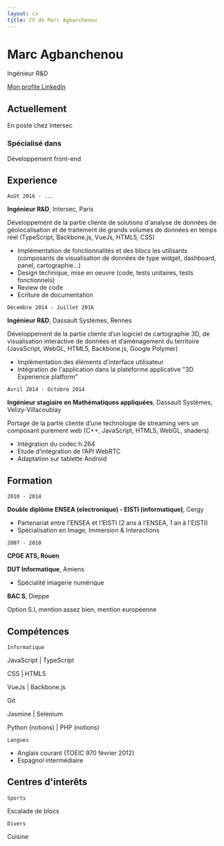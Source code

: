 ```yaml
---
layout: cv
title: CV de Marc Agbanchenou
---
```

# Marc Agbanchenou
Ingénieur R&D

<div id="webaddress">
<a href="https://www.linkedin.com/in/marcagbanchenou/">Mon profile LinkedIn</a>
</div>

## Actuellement

En poste chez Intersec

### Spécialisé dans

Développement front-end

## Experience

`Août 2016 - ...`

__Ingénieur R&D__, Intersec, Paris

Développement de la partie cliente de solutions d'analyse de données de géolocalisation et de traitement de grands volumes de données en temps réel (TypeScript, Backbone.js, VueJs, HTML5, CSS)

- Implémentation de fonctionnalités et des blocs les utilisants (composants de visualisation de données de type widget, dashboard, panel, cartographie...)
- Design technique, mise en oeuvre (code, tests unitaires, tests fonctionnels)
- Review de code
- Ecriture de documentation

`Décembre 2014 - Juillet 2016`

__Ingénieur R&D__, Dassault Systèmes, Rennes

Développement de la partie cliente d’un logiciel de cartographie 3D, de visualisation interactive de données et d’aménagement du territoire (JavaScript, WebGL, HTML5, Backbone.js, Google Polymer)
- Implémentation des éléments d'interface utilisateur
- Intégration de l'application dans la plateforme applicative "3D Experience platform"

`Avril 2014 - Octobre 2014`

__Ingénieur stagiaire en Mathématiques appliquées__, Dassault Systèmes, Velizy-Villacoublay 

Portage de la partie cliente d’une technologie de streaming vers un composant purement web (C++, JavaScript, HTML5, WebGL, shaders)
- Intégration du codec h.264
- Etude d’intégration de l’API WebRTC
- Adaptation sur tablette Android

## Formation

`2010 - 2014`

__Double diplôme ENSEA (electronique) - EISTI (informatique)__, Cergy

- Partenariat entre l'ENSEA et l'EISTI (2 ans à l'ENSEA, 1 an à l'EISTI)
- Spécialisation en Image, Immersion & Interactions

`2007 - 2010`

__CPGE ATS, Rouen__

__DUT Informatique__, Amiens

- Spécialité imagerie numérique 

__BAC S__, Dieppe

Option S.I, mention assez bien, mention européenne

## Compétences

`Informatique`

<p>
JavaScript 
| TypeScript
</p>
<p>
CSS 
| HTML5
</p>
<p>
VueJs 
| Backbone.js
</p>
<p>
Git
</p>
<p>
Jasmine 
| Selenium
 </p>
<p>
Python (notions) 
| PHP (notions)
</p>

`Langues`

- Anglais courant (TOEIC 970 février 2012)
- Espagnol intermédiaire

## Centres d'interêts

`Sports`

Escalade de blocs

`Divers`

Cuisine

<!-- ### Footer

Last updated: October 7 -->


